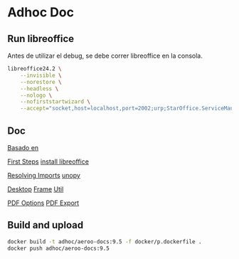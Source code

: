 # Adhoc Doc

## Run libreoffice

Antes de utilizar el debug, se debe correr libreoffice en la consola.

```sh
libreoffice24.2 \
    --invisible \
    --norestore \
    --headless \
    --nologo \
    --nofirststartwizard \
    --accept="socket,host=localhost,port=2002;urp;StarOffice.ServiceManager"
```

## Doc

[Basado en](https://github.com/aeroo/aeroo_docs)

[First Steps](https://wiki.documentfoundation.org/Documentation/DevGuide/First_Steps)
[install libreoffice](https://api.libreoffice.org/docs/install.html)

[Resolving Imports](https://ask.libreoffice.org/t/resolving-libreoffice-python-imports-in-vs-code-com-sun-star/73337/10)
[unopy](https://pypi.org/project/types-unopy/)

[Desktop](https://wiki.documentfoundation.org/Documentation/DevGuide/Office_Development#Using_the_Desktop)
[Frame](https://api.libreoffice.org/docs/idl/ref/namespacecom_1_1sun_1_1star_1_1frame.html)
[Util](https://api.libreoffice.org/docs/idl/ref/namespacecom_1_1sun_1_1star_1_1util.html)

[PDF Options](https://wiki.documentfoundation.org/Macros/Python_Guide/PDF_export_filter_data)
[PDF Export](https://wiki.openoffice.org/wiki/API/Tutorials/PDF_export)

## Build and upload

```sh
docker build -t adhoc/aeroo-docs:9.5 -f docker/p.dockerfile .
docker push adhoc/aeroo-docs:9.5
```
